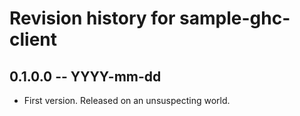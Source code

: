 # Revision history for sample-ghc-client

## 0.1.0.0 -- YYYY-mm-dd

* First version. Released on an unsuspecting world.
